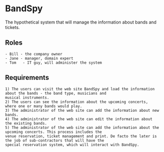# BandSpy

The hypothetical system that will manage the information about bands and tickets.

## Roles

 	- Bill - the company owner
 	- Jane - manager, domain expert
 	- Tom 	- IT guy, will administer the system

## Requirements

	1) The users can visit the web site BandSpy and load the information about the bands - the band type, musicians and
	musical instruments.
	2) The users can see the information about the upcoming concerts, where one or many bands would play.
	3) The administrator of the web site can add the information about new bands.
	4) The administrator of the web site can edit the information about the existing bands.
	5) The administrator of the web site can add the information about the upcoming concerts. This process includes the
	venue reservation, ticket management and print. De facto the later is the job of sub-contractors that will have the
	special reservation system, which will interact with BandSpy.

	
